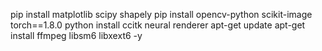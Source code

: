 pip install matplotlib scipy shapely 
pip install opencv-python scikit-image torch==1.8.0
python install ccitk neural renderer
apt-get update
apt-get install ffmpeg libsm6 libxext6 -y